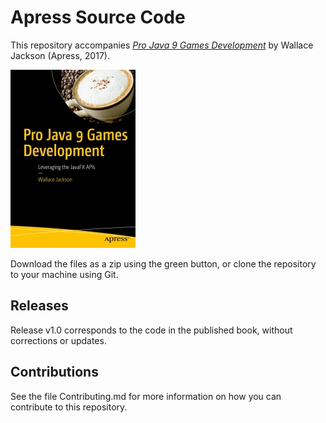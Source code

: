 # Apress Source Code

This repository accompanies [*Pro Java 9 Games Development*](http://www.apress.com/9781484209745) by Wallace Jackson (Apress, 2017).

[comment]: #cover
![Cover image](9781484209745.jpg)

Download the files as a zip using the green button, or clone the repository to your machine using Git.

## Releases

Release v1.0 corresponds to the code in the published book, without corrections or updates.

## Contributions

See the file Contributing.md for more information on how you can contribute to this repository.
